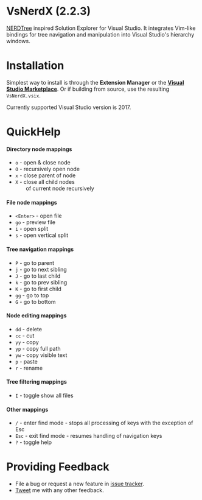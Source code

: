 # VsNerdX (2.2.3)
[NERDTree](https://github.com/scrooloose/nerdtree) inspired Solution Explorer for Visual Studio. It integrates Vim-like bindings for tree navigation and manipulation into Visual Studio's hierarchy windows.

# Installation
Simplest way to install is through the **Extension Manager** or the **[Visual Studio Marketplace](https://marketplace.visualstudio.com/items?itemName=mstevius.vs-nerdx-solution-explorer)**.
Or if building from source, use the resulting `VsNerdX.vsix`.

Currently supported Visual Studio version is 2017.

# QuickHelp
#### Directory node mappings
* `o` - open & close node
* `O` - recursively open node
* `x` - close parent of node
* `X` - close all child nodes  
&nbsp;&nbsp;&nbsp;&nbsp;&nbsp;&nbsp;&nbsp;of current node recursively

#### File node mappings
* `<Enter>` - open file
* `go` - preview file
* `i` - open split
* `s` - open vertical split

#### Tree navigation mappings
* `P` - go to parent
* `j` - go to next sibling
* `J` - go to last child
* `k` - go to prev sibling
* `K` - go to first child
* `gg` - go to top
* `G` - go to bottom

#### Node editing mappings
* `dd` - delete 
* `cc` - cut 
* `yy` - copy 
* `yp` - copy full path
* `yw` - copy visible text
* `p` - paste 
* `r` - rename

#### Tree filtering mappings
* `I` - toggle show all files 

#### Other mappings
* `/` - enter find mode - stops all processing of keys with the exception of Esc
* `Esc` - exit find mode - resumes handling of navigation keys
* `?` - toggle help

# Providing Feedback
* File a bug or request a new feature in [issue tracker](https://github.com/mstevius/vs-nerdx/issues).
* [Tweet](https://twitter.com/stevium) me  with any other feedback.
